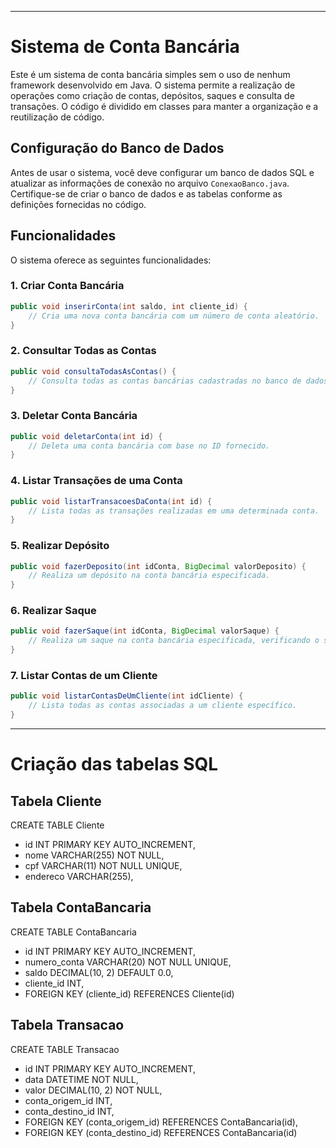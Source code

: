 
---

# Sistema de Conta Bancária

Este é um sistema de conta bancária simples sem o uso de nenhum framework desenvolvido em Java. O sistema permite a realização de operações como criação de contas, depósitos, saques e consulta de transações. O código é dividido em classes para manter a organização e a reutilização de código.

## Configuração do Banco de Dados

Antes de usar o sistema, você deve configurar um banco de dados SQL e atualizar as informações de conexão no arquivo `ConexaoBanco.java`. Certifique-se de criar o banco de dados e as tabelas conforme as definições fornecidas no código.

## Funcionalidades

O sistema oferece as seguintes funcionalidades:

### 1. Criar Conta Bancária

```java
public void inserirConta(int saldo, int cliente_id) {
    // Cria uma nova conta bancária com um número de conta aleatório.
}
```

### 2. Consultar Todas as Contas

```java
public void consultaTodasAsContas() {
    // Consulta todas as contas bancárias cadastradas no banco de dados.
}
```

### 3. Deletar Conta Bancária

```java
public void deletarConta(int id) {
    // Deleta uma conta bancária com base no ID fornecido.
}
```

### 4. Listar Transações de uma Conta

```java
public void listarTransacoesDaConta(int id) {
    // Lista todas as transações realizadas em uma determinada conta.
}
```

### 5. Realizar Depósito

```java
public void fazerDeposito(int idConta, BigDecimal valorDeposito) {
    // Realiza um depósito na conta bancária especificada.
}
```

### 6. Realizar Saque

```java
public void fazerSaque(int idConta, BigDecimal valorSaque) {
    // Realiza um saque na conta bancária especificada, verificando o saldo disponível.
}
```

### 7. Listar Contas de um Cliente

```java
public void listarContasDeUmCliente(int idCliente) {
    // Lista todas as contas associadas a um cliente específico.
}
```
---
# Criação das tabelas SQL
## Tabela Cliente
CREATE TABLE Cliente
- id INT PRIMARY KEY AUTO_INCREMENT,
- nome VARCHAR(255) NOT NULL,
- cpf VARCHAR(11) NOT NULL UNIQUE,
- endereco VARCHAR(255),

## Tabela ContaBancaria
CREATE TABLE ContaBancaria
- id INT PRIMARY KEY AUTO_INCREMENT,
- numero_conta VARCHAR(20) NOT NULL UNIQUE,
- saldo DECIMAL(10, 2) DEFAULT 0.0,
- cliente_id INT,
- FOREIGN KEY (cliente_id) REFERENCES Cliente(id)

## Tabela Transacao
CREATE TABLE Transacao

- id INT PRIMARY KEY AUTO_INCREMENT,
- data DATETIME NOT NULL,
- valor DECIMAL(10, 2) NOT NULL,
- conta_origem_id INT,
- conta_destino_id INT,
- FOREIGN KEY (conta_origem_id) REFERENCES ContaBancaria(id),
- FOREIGN KEY (conta_destino_id) REFERENCES ContaBancaria(id)
